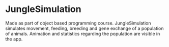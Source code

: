# JungleSimulation
Made as part of object based programming course. JungleSimulation simulates movement, feeding, breeding and gene exchange of a population of animals. Animation and statistics regarding the population are visible in the app.
